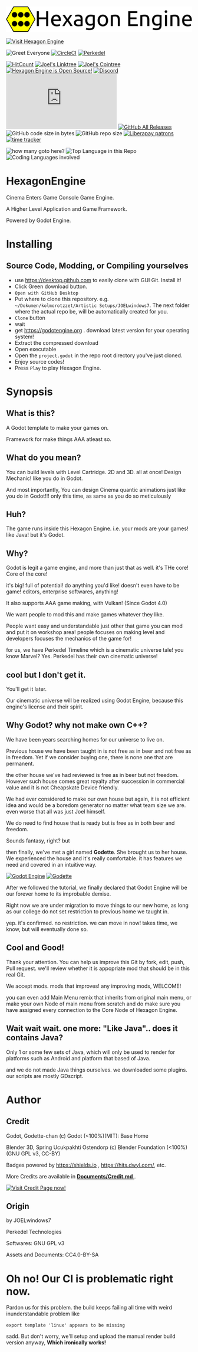  
 [![Hexagon Engine Logo](https://github.com/Perkedel/HexagonEngine/raw/master/Sprites/HexagonEngineLogo.png )](https://github.com/Perkedel/HexagonEngine )
 
 [![Visit Hexagon Engine](https://img.shields.io/badge/Hexagon%20Engine-Visit%20GitHub%20Repo-yellow?style=for-the-badge )](https://github.com/Perkedel/HexagonEngine )
 
<!---  ![Godot Export](https://github.com/Perkedel/HexagonEngine/workflows/Godot%20Export/badge.svg) -->
 ![Greet Everyone](https://github.com/Perkedel/HexagonEngine/workflows/Greet%20Everyone/badge.svg )
 [![CircleCI](https://img.shields.io/circleci/build/github/Perkedel/HexagonEngine?label=CircleCI&logo=circleci&style=plastic )](https://app.circleci.com/pipelines/github/Perkedel/HexagonEngine )
 [![Perkedel](https://circleci.com/github/Perkedel/HexagonEngine.svg?style=svg )](https://app.circleci.com/pipelines/github/Perkedel/HexagonEngine )
 
 [![HitCount](http://hits.dwyl.io/Perkedel/HexagonEngine.svg )](http://hits.dwyl.io/Perkedel/HexagonEngine )
 [![Joel's Linktree](https://img.shields.io/badge/Linktree-Visit-green )](https://www.linktr.ee/joelwindows7 )
 [![Joel's Cointree](https://img.shields.io/badge/Cointree-Visit-green )](https://www.cointr.ee/joelwindows7 )
 [![Hexagon Engine is Open Source!](https://img.shields.io/github/license/Perkedel/HexagonEngine?logo=gnu )](https://github.com/Perkedel/HexagonEngine/blob/master/LICENSE )
 [![Discord](https://img.shields.io/discord/376751612967911424?logo=Discord )](https://discord.gg/dHWDTPF )
 [![Matrix](https://img.shields.io/matrix/perkedel:matrix.org?logo=matrix )](https://matrix.to/#/+perkedeltech:matrix.org )
 [![GitHub All Releases](https://img.shields.io/github/downloads/Perkedel/HexagonEngine/total?logo=github )](https://github.com/Perkedel/HexagonEngine/releases )
 ![GitHub code size in bytes](https://img.shields.io/github/languages/code-size/Perkedel/HexagonEngine?logo=Github )
 ![GitHub repo size](https://img.shields.io/github/repo-size/Perkedel/HexagonEngine?logo=Github )
 [![Liberapay patrons](https://img.shields.io/liberapay/patrons/JOELwindows7?logo=liberapay )](https://liberapay.com/JOELwindows7 ) 
 [![time tracker](https://wakatime.com/badge/github/Perkedel/HexagonEngine.svg )](https://wakatime.com/@JOELwindows7/projects/mvyrdikben?start=2020-04-09&end=2020-04-22 )
 
 ![how many goto here?](https://img.shields.io/github/search/Perkedel/HexagonEngine/goto?logo=github )
 ![Top Language in this Repo](https://img.shields.io/github/languages/top/Perkedel/HexagonEngine?logo=github )
 ![Coding Languages involved](https://img.shields.io/github/languages/count/Perkedel/HexagonEngine?logo=github )
# HexagonEngine
 Cinema Enters Game Console Game Engine. 

A Higher Level Application and Game Framework. 

Powered by Godot Engine.
 
# Installing
## Source Code, Modding, or Compiling yourselves
- use https://desktop.github.com to easily clone with GUI Git. Install it!
- Click Green download button.
- `Open with GitHub Desktop`
- Put where to clone this repository. e.g. `~/Dokumen/kolmorotzzet/Artistic Setups/JOELwindows7`. The next folder where the actual repo be, will be automatically created for you.
- `Clone` button
- wait
- get https://godotengine.org . download latest version for your operating system!
- Extract the compressed download
- Open executable
- Open the `project.godot` in the repo root directory you've just cloned.
- Enjoy source codes!
- Press `Play` to play Hexagon Engine.

# Synopsis
## What is this?
A Godot template to make your games on.

Framework for make things AAA atleast so.
	
## What do you mean?
You can build levels with Level Cartridge. 2D and 3D. all at once! Design Mechanic! like you do in Godot.
	
And most importantly, You can design Cinema quantic animations just like you do in Godot!!! only this time, as same as you do so meticulously

## Huh?
The game runs inside this Hexagon Engine. i.e. your mods are your games!
like Java! but it's Godot.
	
## Why?

Godot is legit a game engine, and more than just that as well. it's THe core! Core of the core!

it's big! full of potential! do anything you'd like! doesn't even have to be game! editors, enterprise softwares, anything!

It also supports AAA game making, with Vulkan! (Since Godot 4.0)
	
We want people to mod this and make games whatever they like.

People want easy and understandable just other that game you can mod and put it on workshop area! people focuses on making level and developers focuses the mechanics of the game for!
	
for us, we have Perkedel Timeline which is a cinematic universe tale! you know Marvel? Yes. Perkedel has their own cinematic universe!
	
## cool but I don't get it.
You'll get it later.
	
Our cinematic universe will be realized using Godot Engine, because this engine's license and their spirit.
	
## Why Godot? why not make own C++?
We have been years searching homes for our universe to live on. 
	
Previous house we have been taught in is not free as in beer and not free as in freedom. Yet if we consider buying one, there is none one that are permanent.
	
the other house we've had reviewed is free as in beer but not freedom. However such house comes great royalty after succession in commercial value and it is not Cheapskate Device friendly.
	
We had ever considered to make our own house but again, it is not efficient idea and would be a boredom generator no matter what team size we are. even worse that all was just Joel himself.
	
We do need to find house that is ready but is free as in both beer and freedom.
	
Sounds fantasy, right? but
	
then finally, we've met a girl named **Godette**. She brought us to her house. We experienced the house and it's really comfortable. it has features we need and covered in an intuitive way.

[![Godot Engine](https://img.shields.io/badge/Godot%20Engine-%240%20%26%20Open%20Source-blue?logo=godot-engine&style=for-the-badge )](https://godotengine.org )
[![Godette](https://img.shields.io/badge/Godette%20Chan-Kawaii%20Awesome!!!-blue?logo=godot-engine&style=for-the-badge )](https://github.com/godotengine/godot-design/tree/master/godette )
	
After we followed the tutorial, we finally declared that Godot Engine will be our forever home to its improbable demise.
	
Right now we are under migration to move things to our new home, as long as our college do not set restriction to previous home we taught in.

yep. it's confirmed. no restriction. we can move in now! takes time, we know, but will eventually done so.
	
## Cool and Good!
Thank your attention. You can help us improve this Git by fork, edit, push, Pull request. we'll review whether it is appopriate mod that should be in this real Git.
	
We accept mods. mods that improves! any improving mods, WELCOME!
	
you can even add Main Menu remix that inherits from original main menu, or make your own Node of main menu from scratch and do make sure you have assigned every connection to the Core Node of Hexagon Engine.
	
## Wait wait wait. one more: "Like Java".. does it contains Java?
Only 1 or some few sets of Java, which will only be used to render for platforms such as Android and platform that based of Java.

and we do not made Java things ourselves. we downloaded some plugins. our scripts are mostly GDscript.
# Author
## Credit
Godot, Godette-chan (c) Godot (<100%)(MIT): Base Home

Blender 3D, Spring Ucukpakhti Ostendorp (c) Blender Foundation (<100%)(GNU GPL v3, CC-BY)

Badges powered by https://shields.io , https://hits.dwyl.com/, etc. 

More Credits are available in [**Documents/Credit.md** ](https://github.com/Perkedel/HexagonEngine/blob/master/Documents/Credits.md ) .

[![Visit Credit Page now!](https://img.shields.io/badge/Credit.md-Big%20Shoutout-yellowgreen?style=for-the-badge ) ](https://github.com/Perkedel/HexagonEngine/blob/master/Documents/Credits.md )

## Origin
by JOELwindows7

Perkedel Technologies

Softwares: GNU GPL v3

Assets and Documents: CC4.0-BY-SA

# Oh no! Our CI is problematic right now.
Pardon us for this problem. the build keeps failing all time with weird inunderstandable problem like

```
export template 'linux' appears to be missing
```

sadd. But don't worry, we'll setup and upload the manual render build version anyway, **Which ironically works!**






